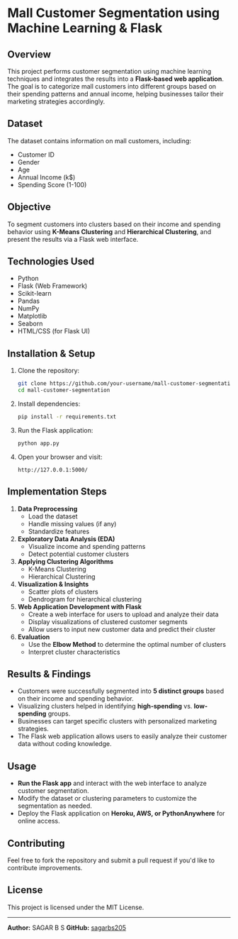 # Mall Customer Segmentation using Machine Learning & Flask

## Overview
This project performs customer segmentation using machine learning techniques and integrates the results into a **Flask-based web application**. The goal is to categorize mall customers into different groups based on their spending patterns and annual income, helping businesses tailor their marketing strategies accordingly.

## Dataset
The dataset contains information on mall customers, including:
- Customer ID
- Gender
- Age
- Annual Income (k$)
- Spending Score (1-100)

## Objective
To segment customers into clusters based on their income and spending behavior using **K-Means Clustering** and **Hierarchical Clustering**, and present the results via a Flask web interface.

## Technologies Used
- Python
- Flask (Web Framework)
- Scikit-learn
- Pandas
- NumPy
- Matplotlib
- Seaborn
- HTML/CSS (for Flask UI)

## Installation & Setup
1. Clone the repository:
   ```bash
   git clone https://github.com/your-username/mall-customer-segmentation.git
   cd mall-customer-segmentation
   ```
2. Install dependencies:
   ```bash
   pip install -r requirements.txt
   ```
3. Run the Flask application:
   ```bash
   python app.py
   ```
4. Open your browser and visit:
   ```
   http://127.0.0.1:5000/
   ```

## Implementation Steps
1. **Data Preprocessing**
   - Load the dataset
   - Handle missing values (if any)
   - Standardize features
2. **Exploratory Data Analysis (EDA)**
   - Visualize income and spending patterns
   - Detect potential customer clusters
3. **Applying Clustering Algorithms**
   - K-Means Clustering
   - Hierarchical Clustering
4. **Visualization & Insights**
   - Scatter plots of clusters
   - Dendrogram for hierarchical clustering
5. **Web Application Development with Flask**
   - Create a web interface for users to upload and analyze their data
   - Display visualizations of clustered customer segments
   - Allow users to input new customer data and predict their cluster
6. **Evaluation**
   - Use the **Elbow Method** to determine the optimal number of clusters
   - Interpret cluster characteristics

## Results & Findings
- Customers were successfully segmented into **5 distinct groups** based on their income and spending behavior.
- Visualizing clusters helped in identifying **high-spending** vs. **low-spending** groups.
- Businesses can target specific clusters with personalized marketing strategies.
- The Flask web application allows users to easily analyze their customer data without coding knowledge.

## Usage
- **Run the Flask app** and interact with the web interface to analyze customer segmentation.
- Modify the dataset or clustering parameters to customize the segmentation as needed.
- Deploy the Flask application on **Heroku, AWS, or PythonAnywhere** for online access.

## Contributing
Feel free to fork the repository and submit a pull request if you'd like to contribute improvements.

## License
This project is licensed under the MIT License.

---
**Author:** SAGAR B S 
**GitHub:** [sagarbs205](https://github.com/sagarbs205)


